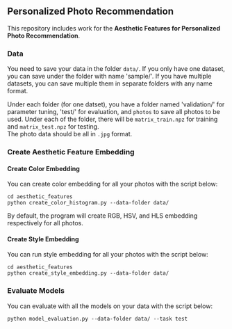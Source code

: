 ## Personalized Photo Recommendation
This repository includes work for the **Aesthetic Features for Personalized Photo Recommendation**.

### Data
You need to save your data in the folder `data/`. If you only have one dataset, you can save under the folder with name 
'sample/'. If you have multiple datasets, you can save multiple them in separate folders with any name format. 

Under each folder (for one datset), you have a folder named 'validation/' for parameter tuning, 'test/' for 
evaluation, and `photos` to save all photos to be used. Under each of the folder, there will be `matrix_train.npz` for training and `matrix_test.npz` for testing.  
The photo data should be all in `.jpg` format. 

### Create Aesthetic Feature Embedding
#### Create Color Embedding
You can create color embedding for all your photos with the script below:
```
cd aesthetic_features
python create_color_histogram.py --data-folder data/
```

By default, the program will create RGB, HSV, and HLS embedding respectively for all photos.


#### Create Style Embedding
You can run style embedding for all your photos with the script below:
```
cd aesthetic_features
python create_style_embedding.py --data-folder data/
```

### Evaluate Models
You can evaluate with all the models on your data with the script below:
```
python model_evaluation.py --data-folder data/ --task test 
```